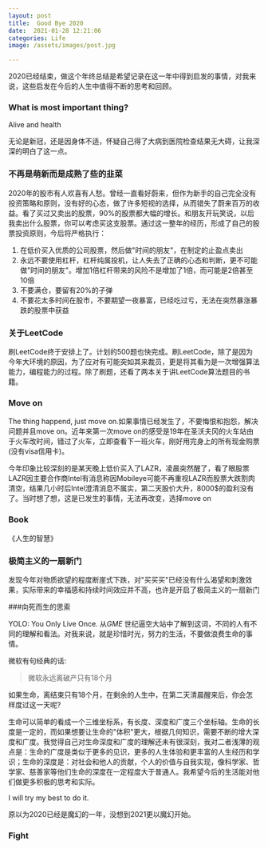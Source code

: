 ```yaml
---
layout: post
title:  Good Bye 2020
date:  2021-01-28 12:21:06
categories: Life
image: /assets/images/post.jpg

---
```


2020已经结束，做这个年终总结是希望记录在这一年中得到启发的事情，对我来说，这些启发在今后的人生中值得不断的思考和回顾。



### What is most important thing?

Alive and health

无论是新冠，还是因身体不适，怀疑自己得了大病到医院检查结果无大碍，让我深深的明白了这一点。

### 不再是萌新而是成熟了些的韭菜

2020年的股市有人欢喜有人愁。曾经一直看好蔚来，但作为新手的自己完全没有投资策略和原则，没有好的心态，做了许多短视的选择，从而错失了蔚来百万的收益。看了买过又卖出的股票，90%的股票都大幅的增长。和朋友开玩笑说，以后我卖出什么股票，你可以考虑买这支股票。通过这一整年的经历，形成了自己的股票投资原则，今后将严格执行：

1. 在低价买入优质的公司股票，然后做"时间的朋友"，在制定的止盈点卖出
2. 永远不要使用杠杆，杠杆纯属投机，让人失去了正确的心态和判断，更不可能做"时间的朋友"。增加1倍杠杆带来的风险不是增加了1倍，而可能是2倍甚至10倍
3. 不要满仓，要留有20%的子弹
4. 不要花太多时间在股市，不要期望一夜暴富，已经吃过亏，无法在突然暴涨暴跌的股票中获益

### 关于LeetCode

刷LeetCode终于安排上了。计划的500题也快完成。刷LeetCode，除了是因为今年大环境的原因，为了应对有可能突如其来裁员，更是将其看为是一次增强算法能力，编程能力的过程。除了刷题，还看了两本关于讲LeetCode算法题目的书籍。

### Move on

The thing happend, just move on.如果事情已经发生了，不要悔恨和抱怨，解决问题并且move on。近年来第一次move on的感受是19年在圣沃夫冈的火车站由于火车改时间，错过了火车，立即查看下一班火车，刚好用完身上的所有现金购票(没有visa信用卡)。

今年印象比较深刻的是某天晚上低价买入了LAZR，凌晨突然醒了，看了眼股票LAZR因主要合作商Intel有消息称因Mobileye可能不再重视LAZR而股票大跌割肉清空，结果几小时后Intel澄清消息不属实，第二天股价大升，8000$的盈利没有了。当时想了想，这是已发生的事情，无法再改变，选择move on



### Book

《人生的智慧》



### 极简主义的一扇新门

发现今年对物质欲望的程度断崖式下跌，对"买买买"已经没有什么渴望和刺激效果，实际带来的幸福感和持续时间效应并不高，也许是开启了极简主义的一扇新门



###向死而生的思索

YOLO: You Only Live Once. 从*GME* 世纪逼空大站中了解到这词，不同的人有不同的理解和看法。对我来说，就是珍惜时光，努力的生活，不要做浪费生命的事情。

微软有句经典的话: 

> 微软永远离破产只有18个月

如果生命，离结束只有18个月，在剩余的人生中，在第二天清晨醒来后，你会怎样度过这一天呢?

生命可以简单的看成一个三维坐标系，有长度、深度和广度三个坐标轴。生命的长度是一定的，而如果想要让生命的"体积"更大，根据几何知识，需要不断的增大深度和广度。我觉得自己对生命深度和广度的理解还未有很深刻，我对二者浅薄的观点是：生命的广度是类似于更多的见识，更多的人生体验和更丰富的人生经历和学识；生命的深度是：对社会和他人的贡献，个人的价值与自我实现，像科学家、哲学家、慈善家等他们生命的深度在一定程度大于普通人。我希望今后的生活能对他们做更多积极的思考和实际。

I will try my best to do it.



原以为2020已经是魔幻的一年，没想到2021更以魔幻开始。

### Fight



